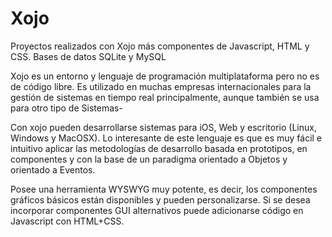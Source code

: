 # Xojo
Proyectos realizados con Xojo más componentes de Javascript, HTML y CSS. Bases de datos SQLite y MySQL


Xojo es un entorno y lenguaje de programación multiplataforma pero no es de código libre.
Es utilizado en muchas empresas internacionales para la gestión de sistemas en tiempo real principalmente, aunque también se usa para otro tipo de Sistemas-

Con xojo pueden desarrollarse sistemas para iOS, Web y escritorio (Linux, Windows y MacOSX).
Lo interesante de este lenguaje es que es muy fácil e intuitivo aplicar las metodologías de desarrollo basada en prototipos, en componentes y con la base de un paradigma orientado a Objetos y orientado a Eventos. 

Posee una herramienta WYSWYG muy potente, es decir, los componentes gráficos básicos están disponibles y pueden personalizarse. Si se desea incorporar componentes GUI alternativos puede adicionarse código en Javascript con HTML+CSS.
